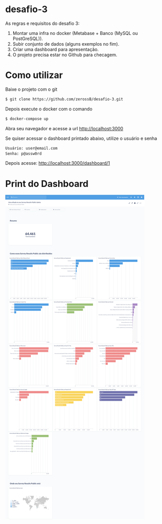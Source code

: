 # desafio-3
As regras e requisitos do desafio 3:
1. Montar uma infra no docker (Metabase + Banco (MySQL ou PostGreSQL)).
2. Subir conjunto de dados (alguns exemplos no fim).
3. Criar uma dashboard para apresentação.
4. O projeto precisa estar no Github para checagem.

# Como utilizar
Baixe o projeto com o git 
```bash
$ git clone https://github.com/zerossB/desafio-3.git
```

Depois execute o docker com o comando
```bash
$ docker-compose up
```

Abra seu navegador e acesse a url [http://localhost:3000](http://localhost:3000)

Se quiser acessar o dashboard printado abaixo, utilize o usuário e senha
```bash
Usuário: user@email.com
Senha: p@assw0rd
```

Depois acesse: [http://localhost:3000/dashboard/1](http://localhost:3000/dashboard/1)

# Print do Dashboard
![alt](./assets/print_dashboard.png)